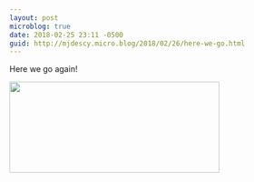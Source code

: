 ```yaml
---
layout: post
microblog: true
date: 2018-02-25 23:11 -0500
guid: http://mjdescy.micro.blog/2018/02/26/here-we-go.html
---
```

Here we go again!

<img src="http://mjdescy.micro.blog/uploads/2018/e50732b571.jpg" width="370" height="160" />
